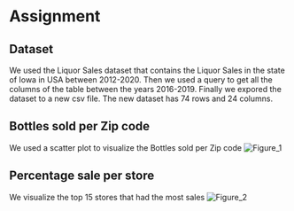 # Assignment

## Dataset
We used the Liquor Sales dataset that contains the Liquor Sales in the state of Iowa in USA between 2012-2020. Then we used a query to get all the columns of the table between the years 2016-2019.
Finally we expored the dataset to a new csv file. The new dataset has 74 rows and 24 columns.

## Bottles sold per Zip code

We used a scatter plot to visualize the Bottles sold per Zip code
![Figure_1](https://user-images.githubusercontent.com/46052843/197285307-1a06b8c5-75af-417d-89f0-900a219cbc44.png)

## Percentage sale per store
We visualize the top 15 stores that had the most sales
![Figure_2](https://user-images.githubusercontent.com/46052843/197285648-41d97f6c-a17e-4f8e-90fe-d6ad3d3a6971.png)


